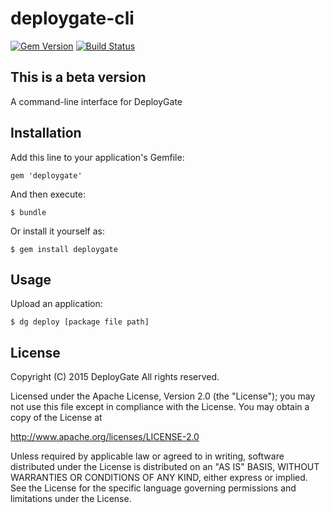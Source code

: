 # deploygate-cli
[![Gem Version](https://badge.fury.io/rb/deploygate.svg)](https://badge.fury.io/rb/deploygate)
[![Build Status](https://travis-ci.org/DeployGate/deploygate-cli.svg?branch=master)](https://travis-ci.org/DeployGate/deploygate-cli)

## This is a beta version

A command-line interface for DeployGate

## Installation

Add this line to your application's Gemfile:

```
gem 'deploygate'
```

And then execute:

```
$ bundle
```

Or install it yourself as:

```
$ gem install deploygate
```

## Usage
Upload an application:

```
$ dg deploy [package file path]
```

## License

Copyright (C) 2015 DeployGate All rights reserved.

Licensed under the Apache License, Version 2.0 (the "License"); you may not use this file except in compliance with the License. You may obtain a copy of the License at

http://www.apache.org/licenses/LICENSE-2.0

Unless required by applicable law or agreed to in writing, software distributed under the License is distributed on an "AS IS" BASIS, WITHOUT WARRANTIES OR CONDITIONS OF ANY KIND, either express or implied. See the License for the specific language governing permissions and limitations under the License.
